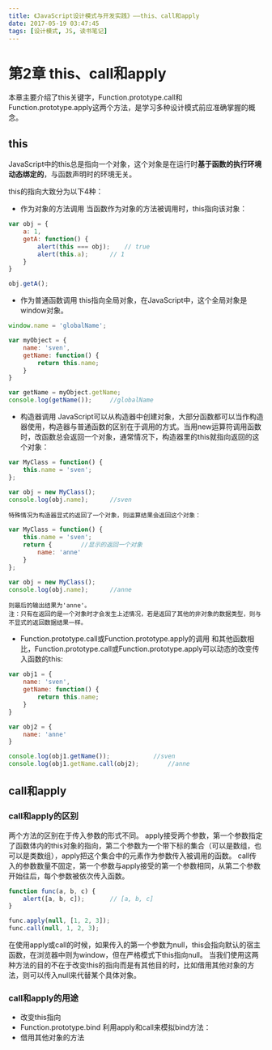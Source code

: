 ```yaml
---
title: 《JavaScript设计模式与开发实践》——this、call和apply
date: 2017-05-19 03:47:45
tags: [设计模式, JS, 读书笔记]
---
```

# 第2章 this、call和apply

本章主要介绍了this关键字，Function.prototype.call和Function.prototype.apply这两个方法，是学习多种设计模式前应准确掌握的概念。

<!-- more -->

## this

JavaScript中的this总是指向一个对象，这个对象是在运行时**基于函数的执行环境动态绑定的**，与函数声明时的环境无关。

this的指向大致分为以下4种：
* 作为对象的方法调用
	当函数作为对象的方法被调用时，this指向该对象：
``` javascript
var obj = {
	a: 1,
	getA: function() {
		alert(this === obj);	// true
		alert(this.a);		// 1
	}
}

obj.getA();
```
* 作为普通函数调用
	this指向全局对象，在JavaScript中，这个全局对象是window对象。
``` javascript
window.name = 'globalName';

var myObject = {
	name: 'sven',
	getName: function() {
		return this.name;
	}
}

var getName = myObject.getName;
console.log(getName());		//globalName
```
* 构造器调用
	JavaScript可以从构造器中创建对象，大部分函数都可以当作构造器使用，构造器与普通函数的区别在于调用的方式。当用new运算符调用函数时，改函数总会返回一个对象，通常情况下，构造器里的this就指向返回的这个对象：
``` javascript
var MyClass = function() {
	this.name = 'sven';
};

var obj = new MyClass();
console.log(obj.name);		//sven
```
	特殊情况为构造器显式的返回了一个对象，则运算结果会返回这个对象：
``` javascript
var MyClass = function() {
	this.name = 'sven';
	return {		//显示的返回一个对象
		name: 'anne'
	}
};

var obj = new MyClass();
console.log(obj.name);		//anne
```
	则最后的输出结果为'anne'。
	注：只有在返回的是一个对象时才会发生上述情况，若是返回了其他的非对象的数据类型，则与不显式的返回数据结果一样。
* Function.prototype.call或Function.prototype.apply的调用
	和其他函数相比，Function.prototype.call或Function.prototype.apply可以动态的改变传入函数的this:
``` javascript
var obj1 = {
	name: 'sven',
	getName: function() {
		return this.name;
	}
}

var obj2 = {
	name: 'anne'
}

console.log(obj1.getName());			//sven
console.log(obj1.getName.call(obj2);		//anne
```

## call和apply

### call和apply的区别

两个方法的区别在于传入参数的形式不同。
apply接受两个参数，第一个参数指定了函数体内的this对象的指向，第二个参数为一个带下标的集合（可以是数组，也可以是类数组），apply把这个集合中的元素作为参数传入被调用的函数。
call传入的参数数量不固定，第一个参数与apply接受的第一个参数相同，从第二个参数开始往后，每个参数被依次传入函数。
``` javascript
function func(a, b, c) {
	alert([a, b, c]);		// [a, b, c]
}

func.apply(null, [1, 2, 3]);
func.call(null, 1, 2, 3);
```
在使用apply或call的时候，如果传入的第一个参数为null，this会指向默认的宿主函数，在浏览器中则为window，但在严格模式下this指向null。
当我们使用这两种方法的目的不在于改变this的指向而是有其他目的时，比如借用其他对象的方法，则可以传入null来代替某个具体对象。

### call和apply的用途
* 改变this指向
* Function.prototype.bind
	利用apply和call来模拟bind方法：
* 借用其他对象的方法